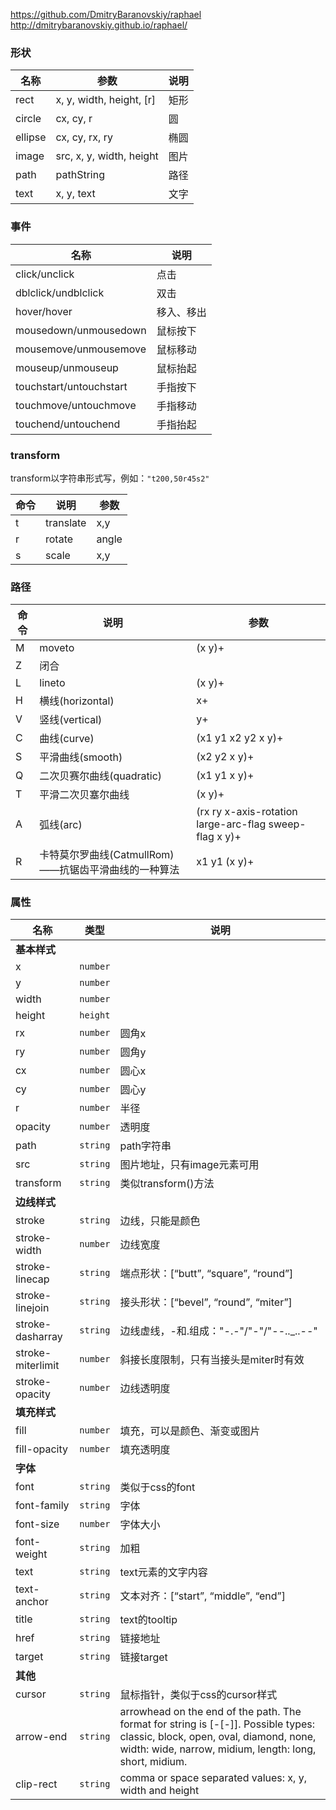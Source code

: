 <https://github.com/DmitryBaranovskiy/raphael> <http://dmitrybaranovskiy.github.io/raphael/>

### 形状

| 名称      | 参数                       | 说明   |
| ------- | ------------------------ | ---- |
| rect    | x, y, width, height, [r] | 矩形   |
| circle  | cx, cy, r                | 圆    |
| ellipse | cx, cy, rx, ry           | 椭圆   |
| image   | src, x, y, width, height | 图片   |
| path    | pathString               | 路径   |
| text    | x, y, text               | 文字   |

### 事件

| 名称                      | 说明    |
| ----------------------- | ----- |
| click/unclick           | 点击    |
| dblclick/undblclick     | 双击    |
| hover/hover             | 移入、移出 |
| mousedown/unmousedown   | 鼠标按下  |
| mousemove/unmousemove   | 鼠标移动  |
| mouseup/unmouseup       | 鼠标抬起  |
| touchstart/untouchstart | 手指按下  |
| touchmove/untouchmove   | 手指移动  |
| touchend/untouchend     | 手指抬起  |

### transform

transform以字符串形式写，例如：`"t200,50r45s2"`

| 命令   | 说明        | 参数    |
| ---- | --------- | ----- |
| t    | translate | x,y   |
| r    | rotate    | angle |
| s    | scale     | x,y   |

### 路径

| 命令   | 说明                                | 参数                                       |
| ---- | --------------------------------- | ---------------------------------------- |
| M    | moveto                            | (x y)+                                   |
| Z    | 闭合                                |                                          |
| L    | lineto                            | (x y)+                                   |
| H    | 横线(horizontal)                    | x+                                       |
| V    | 竖线(vertical)                      | y+                                       |
| C    | 曲线(curve)                         | (x1 y1 x2 y2 x y)+                       |
| S    | 平滑曲线(smooth)                      | (x2 y2 x y)+                             |
| Q    | 二次贝赛尔曲线(quadratic)                | (x1 y1 x y)+                             |
| T    | 平滑二次贝塞尔曲线                         | (x y)+                                   |
| A    | 弧线(arc)                           | (rx ry x-axis-rotation large-arc-flag sweep-flag x y)+ |
| R    | 卡特莫尔罗曲线(CatmullRom)——抗锯齿平滑曲线的一种算法 | x1 y1 (x y)+                             |

### 属性

| 名称                | 类型       | 说明                                       |
| ----------------- | -------- | ---------------------------------------- |
| **基本样式**          |          |                                          |
| x                 | `number` |                                          |
| y                 | `number` |                                          |
| width             | `number` |                                          |
| height            | `height` |                                          |
| rx                | `number` | 圆角x                                      |
| ry                | `number` | 圆角y                                      |
| cx                | `number` | 圆心x                                      |
| cy                | `number` | 圆心y                                      |
| r                 | `number` | 半径                                       |
| opacity           | `number` | 透明度                                      |
| path              | `string` | path字符串                                  |
| src               | `string` | 图片地址，只有image元素可用                         |
| transform         | `string` | 类似transform()方法                          |
| **边线样式**          |          |                                          |
| stroke            | `string` | 边线，只能是颜色                                 |
| stroke-width      | `number` | 边线宽度                                     |
| stroke-linecap    | `string` | 端点形状：[“butt”, “square”, “round”]         |
| stroke-linejoin   | `string` | 接头形状：[“bevel”, “round”, “miter”]         |
| stroke-dasharray  | `string` | 边线虚线，-和.组成："-.-"/"-"/"--.._..--"         |
| stroke-miterlimit | `number` | 斜接长度限制，只有当接头是miter时有效                    |
| stroke-opacity    | `number` | 边线透明度                                    |
| **填充样式**          |          |                                          |
| fill              | `number` | 填充，可以是颜色、渐变或图片                           |
| fill-opacity      | `number` | 填充透明度                                    |
| **字体**            |          |                                          |
| font              | `string` | 类似于css的font                              |
| font-family       | `string` | 字体                                       |
| font-size         | `number` | 字体大小                                     |
| font-weight       | `string` | 加粗                                       |
| text              | `string` | text元素的文字内容                              |
| text-anchor       | `string` | 文本对齐：[“start”, “middle”, “end”]          |
| title             | `string` | text的tooltip                             |
| href              | `string` | 链接地址                                     |
| target            | `string` | 链接target                                 |
| **其他**            |          |                                          |
| cursor            | `string` | 鼠标指针，类似于css的cursor样式                     |
| arrow-end         | `string` | arrowhead on the end of the path. The format for string is [-[-]]. Possible types: classic, block, open, oval, diamond, none, width: wide, narrow, midium, length: long, short, midium. |
| clip-rect         | `string` | comma or space separated values: x, y, width and height |